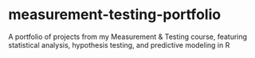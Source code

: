 # measurement-testing-portfolio
A portfolio of projects from my Measurement &amp; Testing course, featuring statistical analysis, hypothesis testing, and predictive modeling in R
